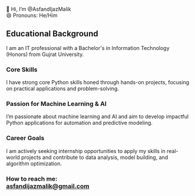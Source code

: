 👋 Hi, I’m @AsfandIjazMalik <br>
😄 Pronouns: He/Him<br>

## Educational Background <br>
I am an IT professional with a Bachelor's in Information Technology (Honors) from Gujrat University.
<br>
### Core Skills <br>
I have strong core Python skills honed through hands-on projects, focusing on practical applications and problem-solving.
<br>
### Passion for Machine Learning & AI <br>
I’m passionate about machine learning and AI and aim to develop impactful Python applications for automation and predictive modeling.
<br>
### Career Goals <br>
I am actively seeking internship opportunities to apply my skills in real-world projects and contribute to data analysis, model building, and algorithm optimization.
<br>

### How to reach me:<br> asfandijazmalik@gmail.com <br>
